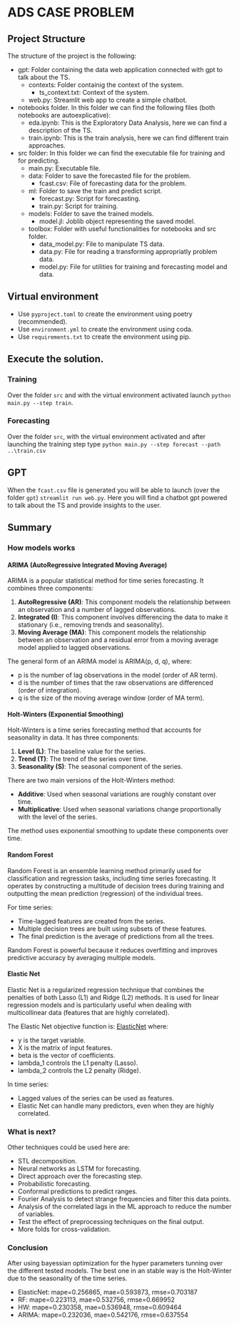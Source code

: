 # ADS CASE PROBLEM

## Project Structure

The structure of the project is the following:
- gpt: Folder containing the data web application connected with gpt to talk about the TS.
    - contexts: Folder containig the context of the system.
        - ts_context.txt: Context of the system.
    - web.py: Streamlit web app to create a simple chatbot.
- notebooks folder. In this folder we can find the following files (both notebooks are autoexplicative):
    - eda.ipynb: This is the Exploratory Data Analysis, here we can find a description of the TS.
    - train.ipynb: This is the train analysis, here we can find different train approaches.
- src folder: In this folder we can find the executable file for training and for predicting.
    - main.py: Executable file.
    - data: Folder to save the forecasted file for the problem.
        - fcast.csv: File of forecasting data for the problem.
    - ml: Folder to save the train and predict script.
        - forecast.py: Script for forecasting.
        - train.py: Script for training.
    - models: Folder to save the trained models.
        - model.jl: Joblib object representing the saved model.
    - toolbox: Folder with useful functionalities for notebooks and src folder.
        - data_model.py: File to manipulate TS data.
        - data.py: File for reading a transforming appropriatly problem data.
        - model.py: File for utilities for training and forecasting model and data.

## Virtual environment
- Use `pyproject.toml` to create the environment using poetry (recommended).
- Use `environment.yml` to create the environment using coda.
- Use `requirements.txt` to create the environment using pip.


## Execute the solution.
### Training
Over the folder `src` and with the virtual environment activated launch `python main.py --step train`.

### Forecasting
Over the folder `src`, with the virtual environment activated and after launching the training step type `python main.py --step forecast --path ..\train.csv`

## GPT
When the `fcast.csv` file is generated you will be able to launch (over the folder `gpt`) `streamlit run web.py`. Here you will find a chatbot gpt powered to talk about the TS and provide insights to the user.

## Summary
### How models works
#### ARIMA (AutoRegressive Integrated Moving Average)
ARIMA is a popular statistical method for time series forecasting. It combines three components:

1. **AutoRegressive (AR)**: This component models the relationship between an observation and a number of lagged observations.
2. **Integrated (I)**: This component involves differencing the data to make it stationary (i.e., removing trends and seasonality).
3. **Moving Average (MA)**: This component models the relationship between an observation and a residual error from a moving average model applied to lagged observations.

The general form of an ARIMA model is ARIMA(p, d, q), where:
- p is the number of lag observations in the model (order of AR term).
- d is the number of times that the raw observations are differenced (order of integration).
- q is the size of the moving average window (order of MA term).

#### Holt-Winters (Exponential Smoothing)
Holt-Winters is a time series forecasting method that accounts for seasonality in data. It has three components:

1. **Level (L)**: The baseline value for the series.
2. **Trend (T)**: The trend of the series over time.
3. **Seasonality (S)**: The seasonal component of the series.

There are two main versions of the Holt-Winters method:
- **Additive**: Used when seasonal variations are roughly constant over time.
- **Multiplicative**: Used when seasonal variations change proportionally with the level of the series.

The method uses exponential smoothing to update these components over time.

#### Random Forest
Random Forest is an ensemble learning method primarily used for classification and regression tasks, including time series forecasting. It operates by constructing a multitude of decision trees during training and outputting the mean prediction (regression) of the individual trees. 

For time series:
- Time-lagged features are created from the series.
- Multiple decision trees are built using subsets of these features.
- The final prediction is the average of predictions from all the trees.

Random Forest is powerful because it reduces overfitting and improves predictive accuracy by averaging multiple models.

#### Elastic Net
Elastic Net is a regularized regression technique that combines the penalties of both Lasso (L1) and Ridge (L2) methods. It is used for linear regression models and is particularly useful when dealing with multicollinear data (features that are highly correlated).

The Elastic Net objective function is:
[ElasticNet](https://en.wikipedia.org/wiki/Elastic_net_regularization) where:
- y is the target variable.
- X is the matrix of input features.
- beta is the vector of coefficients.
- lambda_1 controls the L1 penalty (Lasso).
- lambda_2 controls the L2 penalty (Ridge).

In time series:
- Lagged values of the series can be used as features.
- Elastic Net can handle many predictors, even when they are highly correlated.

### What is next?
Other techniques could be used here are:
- STL decomposition.
- Neural networks as LSTM for forecasting.
- Direct approach over the forecasting step.
- Probabilistic forecasting.
- Conformal predictions to predict ranges.
- Fourier Analysis to detect strange frequencies and filter this data points.
- Analysis of the correlated lags in the ML approach to reduce the number of variables.
- Test the effect of preprocessing techniques on the final output.
- More folds for cross-validation.

### Conclusion
After using bayessian optimization for the hyper parameters tunning over the different tested models. The best one in an stable way is the Holt-Winter due to the seasonality of the time series.
- ElasticNet: mape=0.256865, mae=0.593873, rmse=0.703187
- RF: mape=0.223113, mae=0.532756, rmse=0.669952
- HW: mape=0.230358, mae=0.536948, rmse=0.609464
- ARIMA: mape=0.232036, mae=0.542176, rmse=0.637554